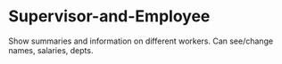 # Supervisor-and-Employee
Show summaries and information on different workers. Can see/change names, salaries, depts.
